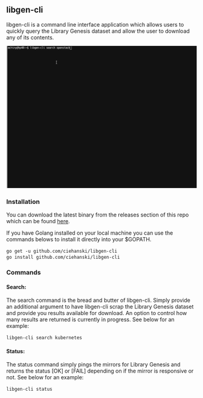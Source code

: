 ## libgen-cli

libgen-cli is a command line interface application which allows users to
quickly query the Library Genesis dataset and allow the user to download
any of its contents.

![Example](https://github.com/ciehanski/libgen-cli/blob/master/resources/libgen-cli-example.gif)

### Installation

You can download the latest binary from the releases section of this repo
which can be found [here](https://github.com/ciehanski/libgen-cli/releases).

If you have Golang installed on your local machine you can use the
commands belows to install it directly into your $GOPATH.

```
go get -u github.com/ciehanski/libgen-cli
go install github.com/ciehanski/libgen-cli
```

### Commands

#### Search:

The search command is the bread and butter of libgen-cli. Simply provide an
additional argument to have libgen-cli scrap the Library Genesis dataset and
provide you results available for download. An option to control how many
results are returned is currently in progress. See below for an example:

```
libgen-cli search kubernetes
```

#### Status:

The status command simply pings the mirrors for Library Genesis and
returns the status [OK] or [FAIL] depending on if the mirror is responsive 
or not. See below for an example:

```
libgen-cli status
```